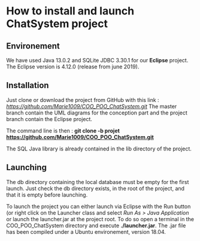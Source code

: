 # How to install and launch ChatSystem project
## Environement
We have used Java 13.0.2 and SQLite JDBC 3.30.1 for our **Eclipse** project. The Eclipse version is 4.12.0 (release from june 2019). 

## Installation
Just clone or download the project from GitHub with this link :
*https://github.com/Marie1009/COO_POO_ChatSystem.git*
The master branch contain the UML diagrams for the conception part and the project branch contain the Eclipse project.

The command line is then : 
**git clone -b projet https://github.com/Marie1009/COO_POO_ChatSystem.git**

The SQL Java library is already contained in the lib directory of the project.

## Launching

The db directory containing the local database must be empty for the first launch. Just check the db directory exists, in the root of the project, and that it is empty before launching.

To launch the project you can either launch via Eclipse with the Run button (or right click on the Launcher class and select *Run As > Java Application* or launch the launcher.jar at the project root. To do so open a terminal in the COO_POO_ChatSystem directory and execute **./launcher.jar**. The .jar file has been compiled under a Ubuntu environement, version 18.04. 


